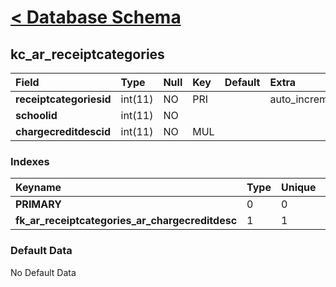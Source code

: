 # [< Database Schema](DatabaseSchema.md) #

## kc\_ar\_receiptcategories ##
| **Field** | Type | Null | Key | Default | Extra | Comment |
|:----------|:-----|:-----|:----|:--------|:------|:--------|
| **receiptcategoriesid** | int(11) | NO | PRI |  | auto\_increment |  |
| **schoolid** | int(11) | NO |  |  |  |  |
| **chargecreditdescid** | int(11) | NO | MUL |  |  |  |


### Indexes ###
| **Keyname** | Type | Unique | Packed | Column | Seq | Cardinality | Collation | Null | Comment |
|:------------|:-----|:-------|:-------|:-------|:----|:------------|:----------|:-----|:--------|
| **PRIMARY** | 0 | 0 | 0 | receiptcategoriesid | 1 | 0 | A | 0 | 0 |
| **fk\_ar\_receiptcategories\_ar\_chargecreditdesc** | 1 | 1 | 1 | chargecreditdescid | 1 |  | A | 1 | 1 |


### Default Data ###
No Default Data